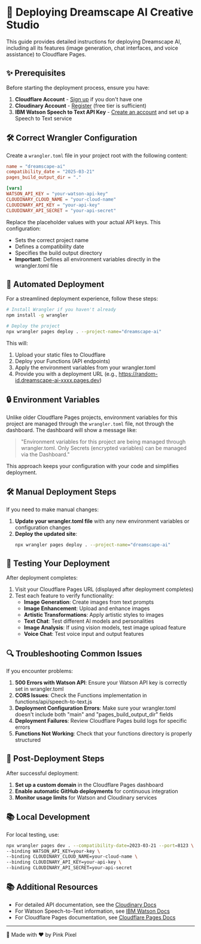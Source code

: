 # 🚀 Deploying Dreamscape AI Creative Studio

This guide provides detailed instructions for deploying Dreamscape AI, including all its features (image generation, chat interfaces, and voice assistance) to Cloudflare Pages.

## ✨ Prerequisites

Before starting the deployment process, ensure you have:

1. **Cloudflare Account** - [Sign up](https://dash.cloudflare.com) if you don't have one
2. **Cloudinary Account** - [Register](https://cloudinary.com/users/register/free) (free tier is sufficient)
3. **IBM Watson Speech to Text API Key** - [Create an account](https://cloud.ibm.com/registration) and set up a Speech to Text service

## 🛠️ Correct Wrangler Configuration

Create a `wrangler.toml` file in your project root with the following content:

```toml
name = "dreamscape-ai"
compatibility_date = "2025-03-21"
pages_build_output_dir = "."

[vars]
WATSON_API_KEY = "your-watson-api-key"
CLOUDINARY_CLOUD_NAME = "your-cloud-name"
CLOUDINARY_API_KEY = "your-api-key"
CLOUDINARY_API_SECRET = "your-api-secret"
```

Replace the placeholder values with your actual API keys. This configuration:
- Sets the correct project name
- Defines a compatibility date
- Specifies the build output directory
- **Important**: Defines all environment variables directly in the wrangler.toml file

## 🔧 Automated Deployment

For a streamlined deployment experience, follow these steps:

```bash
# Install Wrangler if you haven't already
npm install -g wrangler

# Deploy the project
npx wrangler pages deploy . --project-name="dreamscape-ai"
```

This will:
1. Upload your static files to Cloudflare
2. Deploy your Functions (API endpoints)
3. Apply the environment variables from your wrangler.toml
4. Provide you with a deployment URL (e.g., https://random-id.dreamscape-ai-xxxx.pages.dev)

## 🔒 Environment Variables

Unlike older Cloudflare Pages projects, environment variables for this project are managed through the `wrangler.toml` file, not through the dashboard. The dashboard will show a message like:

> "Environment variables for this project are being managed through wrangler.toml. Only Secrets (encrypted variables) can be managed via the Dashboard."

This approach keeps your configuration with your code and simplifies deployment.

## 🛠️ Manual Deployment Steps

If you need to make manual changes:

1. **Update your wrangler.toml file** with any new environment variables or configuration changes
2. **Deploy the updated site**:
   ```bash
   npx wrangler pages deploy . --project-name="dreamscape-ai"
   ```

## 📱 Testing Your Deployment

After deployment completes:

1. Visit your Cloudflare Pages URL (displayed after deployment completes)
2. Test each feature to verify functionality:
   - **Image Generation**: Create images from text prompts
   - **Image Enhancement**: Upload and enhance images
   - **Artistic Transformations**: Apply artistic styles to images
   - **Text Chat**: Test different AI models and personalities
   - **Image Analysis**: If using vision models, test image upload feature
   - **Voice Chat**: Test voice input and output features

## 🔍 Troubleshooting Common Issues

If you encounter problems:

1. **500 Errors with Watson API**: Ensure your Watson API key is correctly set in wrangler.toml
2. **CORS Issues**: Check the Functions implementation in functions/api/speech-to-text.js
3. **Deployment Configuration Errors**: Make sure your wrangler.toml doesn't include both "main" and "pages_build_output_dir" fields
4. **Deployment Failures**: Review Cloudflare Pages build logs for specific errors
5. **Functions Not Working**: Check that your functions directory is properly structured

## 🏁 Post-Deployment Steps

After successful deployment:

1. **Set up a custom domain** in the Cloudflare Pages dashboard
2. **Enable automatic GitHub deployments** for continuous integration
3. **Monitor usage limits** for Watson and Cloudinary services

## 📚 Local Development

For local testing, use:

```bash
npx wrangler pages dev . --compatibility-date=2023-03-21 --port=8123 \
--binding WATSON_API_KEY=your-key \
--binding CLOUDINARY_CLOUD_NAME=your-cloud-name \
--binding CLOUDINARY_API_KEY=your-api-key \
--binding CLOUDINARY_API_SECRET=your-api-secret
```

## 📚 Additional Resources

- For detailed API documentation, see the [Cloudinary Docs](https://cloudinary.com/documentation)
- For Watson Speech-to-Text information, see [IBM Watson Docs](https://cloud.ibm.com/docs/speech-to-text)
- For Cloudflare Pages documentation, see [Cloudflare Pages Docs](https://developers.cloudflare.com/pages/)

---

💜 Made with ❤️ by Pink Pixel 